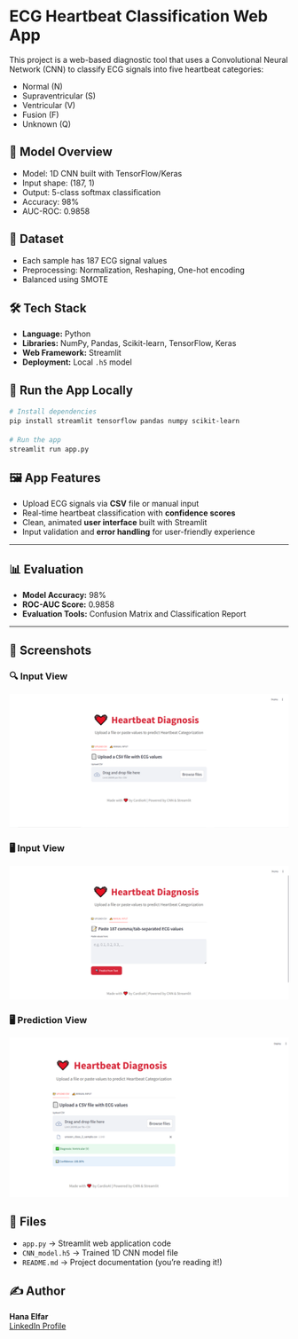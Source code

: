 # ECG Heartbeat Classification Web App 

This project is a web-based diagnostic tool that uses a Convolutional Neural Network (CNN) to classify ECG signals into five heartbeat categories:
- Normal (N)
- Supraventricular (S)
- Ventricular (V)
- Fusion (F)
- Unknown (Q)

## 🔬 Model Overview
- Model: 1D CNN built with TensorFlow/Keras
- Input shape: (187, 1)
- Output: 5-class softmax classification
- Accuracy: 98%
- AUC-ROC: 0.9858

## 🧪 Dataset
- Each sample has 187 ECG signal values
- Preprocessing: Normalization, Reshaping, One-hot encoding
- Balanced using SMOTE

## 🛠️ Tech Stack
- **Language:** Python  
- **Libraries:** NumPy, Pandas, Scikit-learn, TensorFlow, Keras  
- **Web Framework:** Streamlit  
- **Deployment:** Local `.h5` model

## 🚀 Run the App Locally
```bash
# Install dependencies
pip install streamlit tensorflow pandas numpy scikit-learn

# Run the app
streamlit run app.py
```
## 🖼️ App Features

- Upload ECG signals via **CSV** file or manual input  
- Real-time heartbeat classification with **confidence scores**  
- Clean, animated **user interface** built with Streamlit  
- Input validation and **error handling** for user-friendly experience  
---

## 📊 Evaluation

- **Model Accuracy:** 98%  
- **ROC-AUC Score:** 0.9858  
- **Evaluation Tools:** Confusion Matrix and Classification Report  

---

## 📸 Screenshots

### 🔍 Input View  
![Prediction Result](screenshots/1.png)

### 🖥️ Input View  
![Input View](screenshots/2.png)

### 🖥️ Prediction View
![Error Message](screenshots/3.png)

## 📁 Files

- `app.py` → Streamlit web application code  
- `CNN_model.h5` → Trained 1D CNN model file  
- `README.md` → Project documentation (you’re reading it!)

## ✍️ Author

**Hana Elfar**  
[LinkedIn Profile](https://www.linkedin.com/in/hana-elfar-7b017a229/)

